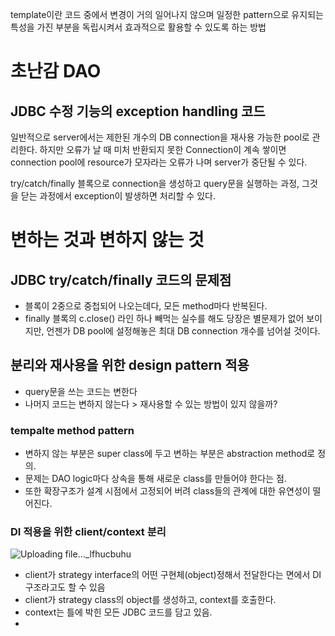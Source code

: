 template이란 코드 중에서 변경이 거의 일어나지 않으며 일정한 pattern으로 유지되는 특성을 가진 부분을 독립시켜서 효과적으로 활용할 수 있도록 하는 방법
# 초난감 DAO
## JDBC 수정 기능의 exception handling 코드
일반적으로 server에서는 제한된 개수의 DB connection을 재사용 가능한 pool로 관리한다. 하지만 오류가 날 때 미처 반환되지 못한 Connection이 계속 쌓이면 connection pool에 resource가 모자라는 오류가 나며 server가 중단될 수 있다.

try/catch/finally 블록으로 connection을 생성하고 query문을 실행하는 과정, 그것을 닫는 과정에서 exception이 발생하면 처리할 수 있다.

# 변하는 것과 변하지 않는 것
## JDBC try/catch/finally 코드의 문제점
* 블록이 2중으로 중첩되어 나오는데다, 모든 method마다 반복된다.
* finally 블록의 c.close() 라인 하나 빼먹는 실수를 해도 당장은 별문제가 없어 보이지만, 언젠가 DB pool에 설정해놓은 최대 DB connection 개수를 넘어설 것이다.

## 분리와 재사용을 위한 design pattern 적용
* query문을 쓰는 코드는 변한다
* 나머지 코드는 변하지 않는다 > 재사용할 수 있는 방법이 있지 않을까?
### tempalte method pattern
* 변하지 않는 부분은 super class에 두고 변하는 부분은 abstraction method로 정의.
* 문제는 DAO logic마다 상속을 통해 새로운 class를 만들어야 한다는 점.
* 또한 확장구조가 설계 시점에서 고정되어 버려 class들의 관계에 대한 유연성이 떨어진다.
### DI 적용을 위한 client/context 분리
![Uploading file..._lfhucbuhu]()
* client가 strategy interface의 어떤 구현체(object)정해서 전달한다는 면에서 DI구조라고도 할 수 있음
* client가 strategy class의 object를 생성하고, context를 호출한다.
* context는 틀에 박힌 모든 JDBC 코드를 담고 있음.
* 